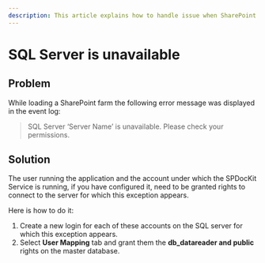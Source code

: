 ```yaml
---
description: This article explains how to handle issue when SharePoint farm load is not working properly because SQL server was not available.
---
```


# SQL Server is unavailable

## Problem

While loading a SharePoint farm the following error message was displayed in the event log:

> SQL Server ‘Server Name’ is unavailable. Please check your permissions.

## Solution

The user running the application and the account under which the SPDocKit Service is running, if you have configured it, need to be granted rights to connect to the server for which this exception appears.

Here is how to do it:

1. Create a new login for each of these accounts on the SQL server for which this exception appears.
2. Select **User Mapping** tab and grant them the **db\_datareader and public** rights on the master database.

